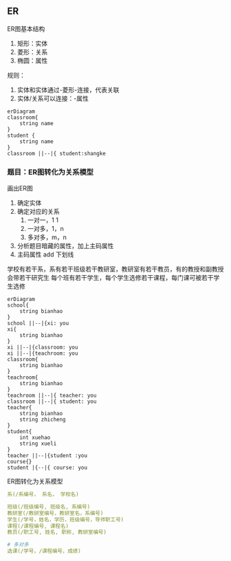 ## ER

ER图基本结构

1. 矩形：实体
2. 菱形：关系
3. 椭圆：属性

规则：

1. 实体和实体通过-菱形-连接，代表关联
2. 实体/关系可以连接：-属性

```mermaid
erDiagram
classroom{
	string name
}
student {
	string name
}
classroom ||--|{ student:shangke
```

### 题目：ER图转化为关系模型

画出ER图

1. 确定实体
2. 确定对应的关系
    1. 一对一，1 1
    2. 一对多，1，n
    3. 多对多，m，n
3. 分析题目暗藏的属性，加上主码属性
4. 主码属性 add 下划线

学校有若干系，系有若干班级若干教研室，教研室有若干教员，有的教授和副教授会带若干研究生
每个班有若干学生，每个学生选修若干课程，每门课可被若干学生选修

```mermaid
erDiagram
school{
	string bianhao
}
school ||--|{xi: you
xi{
	string bianhao
}
xi ||--|{classroom: you
xi ||--|{teachroom: you
classroom{
	string bianhao
}
teachroom{
	string bianhao
}
teachroom ||--|{ teacher: you
classroom ||--|{ student: you
teacher{
	string bianhao
	string zhicheng
}
student{
	int xuehao
	string xueli
}
teacher ||--|{student :you
course{}
student |{--|{ course: you
```

ER图转化为关系模型

```yaml
系(/系编号， 系名， 学校名)

班级(/班级编号, 班级名, 系编号)
教研室(/教研室编号，教研室名，系编号)
学生(/学号，姓名，学历，班级编号，导师职工号)
课程(/课程编号, 课程名)
教员(/职工号, 姓名, 职称, 教研室编号)

# 多对多
选课(/学号，/课程编号，成绩)
```

